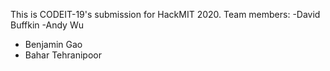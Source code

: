 This is CODEIT-19's submission for HackMIT 2020.
Team members:
-David Buffkin
-Andy Wu
- Benjamin Gao
- Bahar Tehranipoor
